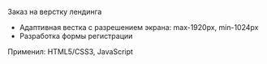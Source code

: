 Заказ на верстку лендинга

* Адаптивная вестка с разрешением экрана: max-1920px, min-1024px
* Разработка формы регистрации

Применил: HTML5/CSS3, JavaScript
